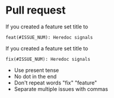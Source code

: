 # Pull request

If you created a feature set title to

```
feat(#ISSUE_NUM): Heredoc signals
```

If you created a feature set title to

```
fix(#ISSUE_NUM): Heredoc signals
```

+ Use present tense
+ No dot in the end
+ Don't repeat words "fix" "feature"
+ Separate multiple issues with commas
